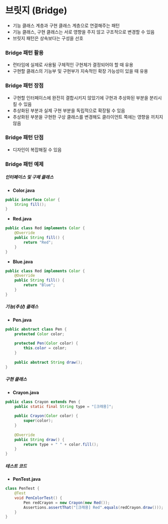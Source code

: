 # 브릿지 (Bridge)
* 기능 클래스 계층과 구현 클래스 계층으로 연결해주는 패턴
* 기능 클래스, 구현 클래스는 서로 영향을 주지 않고 구조적으로 변경할 수 있음
* 브릿지 패턴은 상속보다는 구성을 선호
### Bridge 패턴 활용
* 런타임에 실제로 사용될 구체적인 구현체가 결정되어야 할 때 유용
* 구현할 클래스의 기능부 및 구현부가 지속적인 확장 가능성이 있을 때 유용
### Bridge 패턴 장점
* 구현할 인터페이스에 완전히 결합시키지 않았기에 구현과 추상화된 부분을 분리시킬 수 있음
* 추상화된 부분과 실제 구현 부분을 독립적으로 확장될 수 있음
* 추상화된 부분을 구현한 구상 클래스를 변경해도 클라이언트 쪽에는 영향을 끼치지 않음
### Bridge 패턴 단점
* 디자인이 복잡해질 수 있음
### Bridge 패턴 예제
##### 인터페이스 및 구체 클래스
* **Color.java**
```java
public interface Color {
	String fill();
}
```
* **Red.java**
```java
public class Red implements Color {
	@Override
	public String fill() {
		return "Red";
	}
}
```
* **Blue.java**
```java
public class Red implements Color {
	@Override
	public String fill() {
		return "Blue";
	}
}
```
##### 기능(추상) 클래스
* **Pen.java**
```java
public abstract class Pen {
	protected Color color;
	
	protected Pen(Color color) {
		this.color = color;
	}
	
	public abstract String draw();
}
```
##### 구현 클래스
* **Crayon.java**
```java
public class Crayon extends Pen {
	public static final String type = "[크래용]";
	
	public Crayon(Color color) {
		super(color);
	}
	
	@Override
	public String draw() {
		return type + " " + color.fill();
	}
}
```
##### 테스트 코드
* **PenTest.java**
```java
class PenTest {
	@Test
	void PenColorTest() {
		Pen redCrayon = new Crayon(new Red());
		Assertions.assertThat("[크래용] Red".equals(redCrayon.draw()));
	}
}
```
